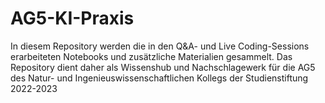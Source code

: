 # AG5-KI-Praxis
In diesem Repository werden die in den Q&amp;A- und Live Coding-Sessions erarbeiteten Notebooks und zusätzliche Materialien gesammelt. Das Repository dient daher als Wissenshub und Nachschlagewerk für die AG5 des Natur- und Ingenieuswissenschaftlichen Kollegs der Studienstiftung 2022-2023
